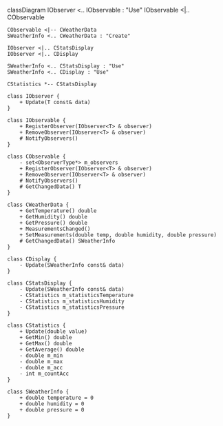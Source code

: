 classDiagram
IObserver <.. IObservable  : "Use"
IObservable <|.. CObservable

    CObservable <|-- CWeatherData
    SWeatherInfo <.. CWeatherData : "Create"

    IObserver <|.. CStatsDisplay
    IObserver <|.. CDisplay

    SWeatherInfo <.. CStatsDisplay : "Use"
    SWeatherInfo <.. CDisplay : "Use"

    CStatistics *-- CStatsDisplay

    class IObserver {
        + Update(T const& data)
    }

    class IObservable {
        + RegisterObserver(IObserver<T> & observer)
        + RemoveObserver(IObserver<T> & observer)
        # NotifyObservers()
    }

    class CObservable {
        - set<ObserverType*> m_observers
        + RegisterObserver(IObserver<T> & observer)
        + RemoveObserver(IObserver<T> & observer)
        # NotifyObservers()
        # GetChangedData() T
    }

    class CWeatherData {
        + GetTemperature() double
        + GetHumidity() double
        + GetPressure() double
        + MeasurementsChanged()
        + SetMeasurements(double temp, double humidity, double pressure)
        # GetChangedData() SWeatherInfo
    }

    class CDisplay {
        - Update(SWeatherInfo const& data)
    }

    class CStatsDisplay {
        - Update(SWeatherInfo const& data)
        - CStatistics m_statisticsTemperature
        - CStatistics m_statisticsHumidity
        - CStatistics m_statisticsPressure
    }

    class CStatistics {
        + Update(double value)
        + GetMin() double
        + GetMax() double
        + GetAverage() double
        - double m_min
        - double m_max
        - double m_acc
        - int m_countAcc
    }

    class SWeatherInfo {
        + double temperature = 0
        + double humidity = 0
        + double pressure = 0
    }
